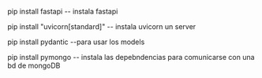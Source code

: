 pip install fastapi -- instala fastapi

pip install "uvicorn[standard]" -- instala uvicorn un server

pip install pydantic --para usar los models

pip install pymongo -- instala las depebndencias para comunicarse con una bd de mongoDB
 